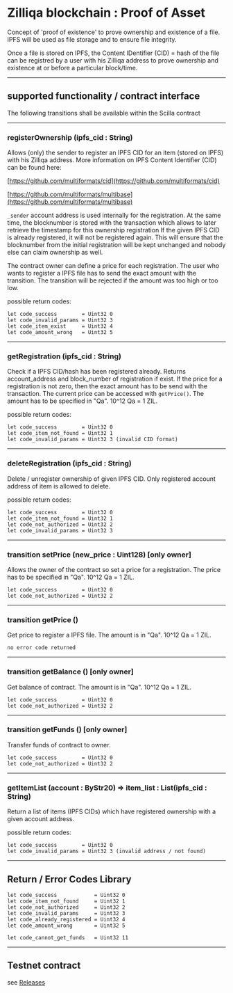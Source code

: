 # Zilliqa blockchain : Proof of Asset

Concept of 'proof of existence' to prove ownership and existence of a file. IPFS will be used as file storage and to ensure file integrity.

Once a file is stored on IPFS, the Content IDentifier (CID) = hash of the file can be registred by a user with his Zilliqa address to prove ownership and existence at or before a particular block/time.



---------------------------------------------------------------------------
## supported functionality / contract interface

The following transitions shall be available within the Scilla contract

---------------------------------------------------------------------------
### registerOwnership (ipfs_cid : String)
Allows (only) the sender to register an IPFS CID for an item (stored on IPFS) with his Zilliqa address.
More information on IPFS Content Identifier (CID) can be found here:

[https://github.com/multiformats/cid](https://github.com/multiformats/cid)

[https://github.com/multiformats/multibase](https://github.com/multiformats/multibase)

`_sender` account address is used internally for the registration.
At the same time, the blocknumber is stored with the transaction which allows to later retrieve the timestamp for this ownership registration
If the given IPFS CID is already registered, it will not be registered again. This will ensure that the blocknumber from the initial registration will be kept unchanged and nobody else can claim ownership as well.

The contract owner can define a price for each registration.
The user who wants to register a IPFS file has to send the exact amount
with the transition. The transition will be rejected if the amount was too high or too low.

possible return codes:
```
let code_success        = Uint32 0
let code_invalid_params = Uint32 3
let code_item_exist     = Uint32 4
let code_amount_wrong   = Uint32 5
```
---------------------------------------------------------------------------
### getRegistration (ipfs_cid : String)
Check if a IPFS CID/hash has been registered already.
Returns account_address and block_number of registration if exist.
If the price for a registration is not zero, then the exact amount has to be send with the transaction.
The current price can be accessed with `getPrice()`.
The amount has to be specified in "Qa". 10^12 Qa = 1 ZIL.

possible return codes:
```
let code_success        = Uint32 0
let code_item_not_found = Uint32 1
let code_invalid_params = Uint32 3 (invalid CID format)
```
---------------------------------------------------------------------------
### deleteRegistration (ipfs_cid : String)
Delete / unregister ownership of given IPFS CID.
Only registered account address of item is allowed to delete.

possible return codes:

```
let code_success        = Uint32 0
let code_item_not_found = Uint32 1
let code_not_authorized = Uint32 2
let code_invalid_params = Uint32 3
```
---------------------------------------------------------------------------
### transition setPrice (new_price : Uint128) [only owner]
Allows the owner of the contract so set a price for a registration.
The price has to be specified in "Qa". 10^12 Qa = 1 ZIL.
```
let code_success        = Uint32 0
let code_not_authorized = Uint32 2
```
---------------------------------------------------------------------------
### transition getPrice ()
Get price to register a IPFS file. The amount is in "Qa". 10^12 Qa = 1 ZIL.
```
no error code returned
```
---------------------------------------------------------------------------
### transition getBalance () [only owner]
Get balance of contract. The amount is in "Qa". 10^12 Qa = 1 ZIL.
```
let code_success        = Uint32 0
let code_not_authorized = Uint32 2
```
---------------------------------------------------------------------------
### transition getFunds () [only owner]
Transfer funds of contract to owner.
```
let code_success        = Uint32 0
let code_not_authorized = Uint32 2
```
---------------------------------------------------------------------------
### getItemList (account : ByStr20) => item_list : List(ipfs_cid : String)
Return a list of items (IPFS CIDs) which have registered ownership with a given account address.

possible return codes:
```
let code_success        = Uint32 0
let code_invalid_params = Uint32 3 (invalid address / not found)
```

---------------------------------------------------------------------------
## Return / Error Codes Library
```
let code_success            = Uint32 0
let code_item_not_found     = Uint32 1
let code_not_authorized     = Uint32 2
let code_invalid_params     = Uint32 3
let code_already_registered = Uint32 4
let code_amount_wrong       = Uint32 5

let code_cannot_get_funds   = Uint32 11
```
---------------------------------------------------------------------------
## Testnet contract
see [Releases](../../releases) 
